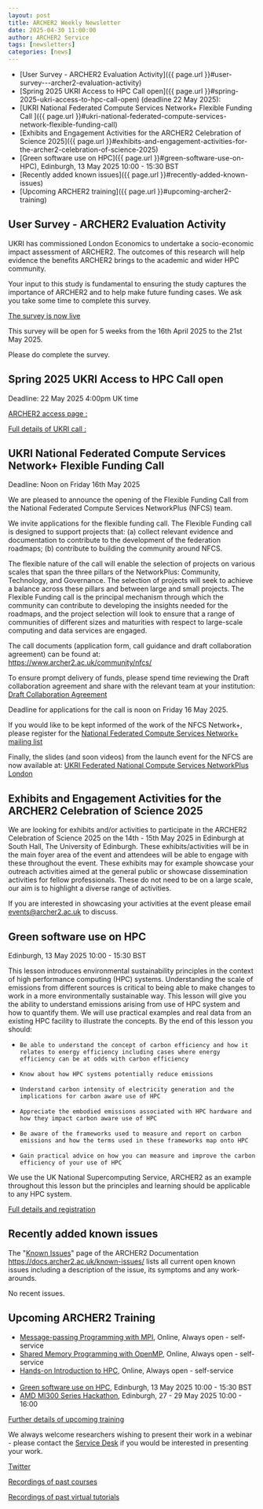 ```yaml
---
layout: post
title: ARCHER2 Weekly Newsletter
date: 2025-04-30 11:00:00
author: ARCHER2 Service
tags: [newsletters] 
categories: [news]
---
```



- [User Survey - ARCHER2 Evaluation Activity]({{ page.url }}#user-survey---archer2-evaluation-activity)
- [Spring 2025 UKRI Access to HPC Call open]({{ page.url }}#spring-2025-ukri-access-to-hpc-call-open) (deadline 22 May 2025):
- [UKRI National Federated Compute Services Network+ Flexible Funding Call ]({{ page.url }}#ukri-national-federated-compute-services-network-flexible-funding-call)
- [Exhibits and Engagement Activities for the ARCHER2 Celebration of Science 2025]({{ page.url }}#exhibits-and-engagement-activities-for-the-archer2-celebration-of-science-2025)
- [Green software use on HPC]({{ page.url }}#green-software-use-on-HPC), Edinburgh, 13 May 2025 10:00 - 15:30 BST
- [Recently added known issues]({{ page.url }}#recently-added-known-issues)
- [Upcoming ARCHER2 training]({{ page.url }}#upcoming-archer2-training)  


<!--more-->


## User Survey - ARCHER2 Evaluation Activity

UKRI has commissioned London Economics to undertake a socio-economic impact assessment of ARCHER2. The outcomes of this research will help evidence the benefits ARCHER2 brings to the academic and wider HPC community.

Your input to this study is fundamental to ensuring the study captures the importance of ARCHER2 and to help make future funding cases. We ask you take some time to complete this survey. 

[The survey is now live](https://www.smartsurvey.co.uk/s/G7D2FR/ )

This survey will be open for 5 weeks from the 16th April 2025 to the 21st May 2025.

Please do complete the survey.


## Spring 2025 UKRI Access to HPC Call open

Deadline: 22 May 2025 4:00pm UK time

[ARCHER2 access page :](https://www.archer2.ac.uk/support-access/access.html#archer2-time-calls)

[Full details of UKRI call :]( https://www.ukri.org/opportunity/access-to-high-performance-computing-facilities-spring-2025/)


## UKRI National Federated Compute Services Network+ Flexible Funding Call 

Deadline: Noon on Friday 16th May 2025 

We are pleased to announce the opening of the Flexible Funding Call from the National Federated Compute Services NetworkPlus (NFCS) team. 

We invite applications for the flexible funding call. The Flexible Funding call is designed to support projects that: (a) collect relevant evidence and documentation to contribute to the development of the federation roadmaps; (b) contribute to building the community around NFCS.

The flexible nature of the call will enable the selection of projects on various scales that span the three pillars of the NetworkPlus: Community, Technology, and Governance. The selection of projects will seek to achieve a balance across these pillars and between large and small projects. The Flexible Funding call is the principal mechanism through which the community can contribute to developing the insights needed for the roadmaps, and the project selection will look to ensure that a range of communities of different sizes and maturities with respect to large-scale computing and data services are engaged.

The call documents (application form, call guidance and draft collaboration agreement) can be found at:   
[https://www.archer2.ac.uk/community/nfcs/ ](https://www.archer2.ac.uk/community/nfcs/ )

To ensure prompt delivery of funds, please spend time reviewing the Draft collaboration agreement and share with the relevant team at your institution: [Draft Collaboration Agreement  ](https://www.archer2.ac.uk/community/nfcs/NFCS_FF_CollaborationAgreement.pdf)

Deadline for applications for the call is noon on Friday 16 May 2025.  

If you would like to be kept informed of the work of the NFCS Network+, please register for the [National Federated Compute Services Network+ mailing list ](https://www.jiscmail.ac.uk/cgi-bin/webadmin?A0=NFCS-NETWORKPLUS-ANNOUNCE) 

Finally, the slides (and soon videos) from the  launch event for the NFCS are now available at: [UKRI Federated National Compute Services NetworkPlus London ](https://www.archer2.ac.uk/community/events/ukri-federated-national-compute-services-networkplus/) 


## Exhibits and Engagement Activities for the ARCHER2 Celebration of Science 2025

We are looking for exhibits and/or activities to participate in the ARCHER2 Celebration of Science 2025 on the 14th - 15th May 2025 in Edinburgh at South Hall, The University of Edinburgh. These exhibits/activities will be in the main foyer area of the event and attendees will be able to engage with these throughout the event.  These exhibits may for example showcase your outreach activities aimed at the general public or showcase dissemination activities for fellow professionals. These do not need to be on a large scale, our aim is to highlight a diverse range of activities. 

If you are interested in showcasing your activities at the event please email [events@archer2.ac.uk](mailto:events@archer2.ac.uk) to discuss.

	
## Green software use on HPC

Edinburgh, 13 May 2025 10:00 - 15:30 BST

This lesson introduces environmental sustainability principles in the context of high performance computing (HPC) systems. Understanding the scale of emissions from different sources is critical to being able to make changes to work in a more environmentally sustainable way. This lesson will give you the ability to understand emissions arising from use of HPC system and how to quantify them. We will use practical examples and real data from an existing HPC facility to illustrate the concepts. By the end of this lesson you should:

-     Be able to understand the concept of carbon efficiency and how it relates to energy efficiency including cases where energy efficiency can be at odds with carbon efficiency
-     Know about how HPC systems potentially reduce emissions
-     Understand carbon intensity of electricity generation and the implications for carbon aware use of HPC
-     Appreciate the embodied emissions associated with HPC hardware and how they impact carbon aware use of HPC
-     Be aware of the frameworks used to measure and report on carbon emissions and how the terms used in these frameworks map onto HPC
-     Gain practical advice on how you can measure and improve the carbon efficiency of your use of HPC

We use the UK National Supercomputing Service, ARCHER2 as an example throughout this lesson but the principles and learning should be applicable to any HPC system.

[Full details and registration]( https://www.archer2.ac.uk/training/#upcoming-training)


## Recently added known issues
 
The "[Known Issues](https://docs.archer2.ac.uk/known-issues/)" page of the ARCHER2 Documentation
<https://docs.archer2.ac.uk/known-issues/>
lists all current open known issues including a description of the issue, its symptoms and any work-arounds.

No recent issues.


## Upcoming ARCHER2 Training

- [Message-passing Programming with MPI](https://www.archer2.ac.uk/training/courses/210000-mpi-self-service/), Online, Always open - self-service  
- [Shared Memory Programming with OpenMP](https://www.archer2.ac.uk/training/courses/210000-openmp-self-service/), Online, Always open - self-service 
- [Hands-on Introduction to HPC](https://www.archer2.ac.uk/training/courses/240000-intro-hpc-self-service/), Online, Always open - self-service     <br><br>
- [Green software use on HPC](https://www.archer2.ac.uk/training/courses/250513-green-computing/), Edinburgh, 13 May 2025 10:00 - 15:30 BST
- [AMD MI300 Series Hackathon](https://www.archer2.ac.uk/training/courses/250527-amd-hackathon/), Edinburgh, 27 - 29 May 2025 10:00 - 16:00



[Further details of upcoming training](https://www.archer2.ac.uk/training/#upcoming-training)

We always welcome researchers wishing to present their work in a webinar - please contact the [Service Desk](https://www.archer2.ac.uk/support-access/servicedesk.html) if you would be interested in presenting your work.

[Twitter](https://twitter.com/ARCHER2_HPC)

[Recordings of past courses](https://www.archer2.ac.uk/training/materials/)

[Recordings of past virtual tutorials](https://www.archer2.ac.uk/training/materials/webinars)

	
